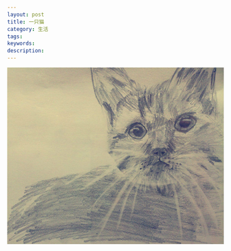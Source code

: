 ```yaml
---
layout: post
title: 一只猫
category: 生活
tags: 
keywords: 
description: 
---
```


![5](/public/img/days/5.jpg)

